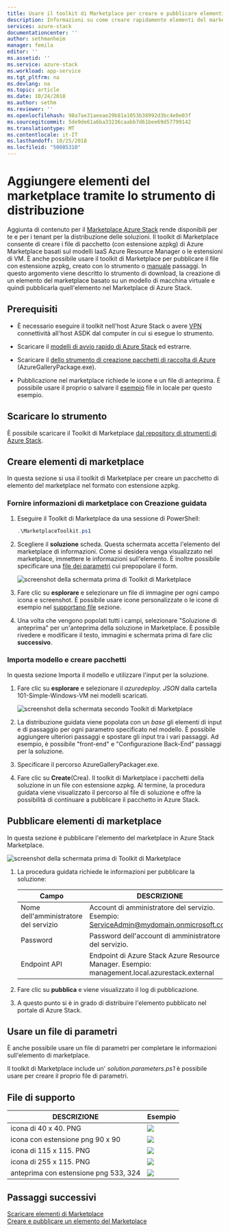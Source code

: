 ```yaml
---
title: Usare il toolkit di Marketplace per creare e pubblicare elementi di marketplace | Microsoft Docs
description: Informazioni su come creare rapidamente elementi del marketplace con il Toolkit di pubblicazione
services: azure-stack
documentationcenter: ''
author: sethmanheim
manager: femila
editor: ''
ms.assetid: ''
ms.service: azure-stack
ms.workload: app-service
ms.tgt_pltfrm: na
ms.devlang: na
ms.topic: article
ms.date: 10/24/2018
ms.author: sethm
ms.reviewer: ''
ms.openlocfilehash: 98a7ae31aeeae29b81a1053b38992d3bc4e0e03f
ms.sourcegitcommit: 5de9de61a6ba33236caabb7d61bee69d57799142
ms.translationtype: MT
ms.contentlocale: it-IT
ms.lasthandoff: 10/25/2018
ms.locfileid: "50085310"
---
```

#  <a name="add-marketplace-items-using-publishing-tool"></a>Aggiungere elementi del marketplace tramite lo strumento di distribuzione

Aggiunta di contenuto per il [Marketplace Azure Stack](azure-stack-marketplace.md) rende disponibili per te e per i tenant per la distribuzione delle soluzioni. Il toolkit di Marketplace consente di creare i file di pacchetto (con estensione azpkg) di Azure Marketplace basati sul modelli IaaS Azure Resource Manager o le estensioni di VM. È anche possibile usare il toolkit di Marketplace per pubblicare il file con estensione azpkg, creato con lo strumento o [manuale](azure-stack-create-and-publish-marketplace-item.md) passaggi. In questo argomento viene descritto lo strumento di download, la creazione di un elemento del marketplace basato su un modello di macchina virtuale e quindi pubblicarla quell'elemento nel Marketplace di Azure Stack.     

## <a name="prerequisites"></a>Prerequisiti

 - È necessario eseguire il toolkit nell'host Azure Stack o avere [VPN](.\asdk\asdk-connect.md#connect-with-vpn) connettività all'host ASDK dal computer in cui si esegue lo strumento.

 - Scaricare il [modelli di avvio rapido di Azure Stack](https://github.com/Azure/AzureStack-QuickStart-Templates/archive/master.zip) ed estrarre.

 - Scaricare il [dello strumento di creazione pacchetti di raccolta di Azure](http://aka.ms/azurestackmarketplaceitem) (AzureGalleryPackage.exe). 

 - Pubblicazione nel marketplace richiede le icone e un file di anteprima. È possibile usare il proprio o salvare il [esempio](azure-stack-marketplace-publisher.md#support-files) file in locale per questo esempio.

## <a name="download-the-tool"></a>Scaricare lo strumento

È possibile scaricare il Toolkit di Marketplace [dal repository di strumenti di Azure Stack](azure-stack-powershell-download.md).

##  <a name="create-marketplace-items"></a>Creare elementi di marketplace

In questa sezione si usa il toolkit di Marketplace per creare un pacchetto di elemento del marketplace nel formato con estensione azpkg.  

### <a name="provide-marketplace-information-with-wizard"></a>Fornire informazioni di marketplace con Creazione guidata

1. Eseguire il Toolkit di Marketplace da una sessione di PowerShell:
   ```PowerShell
   .\MarketplaceToolkit.ps1
   ```

2. Scegliere il **soluzione** scheda. Questa schermata accetta l'elemento del marketplace di informazioni. Come si desidera venga visualizzato nel marketplace, immettere le informazioni sull'elemento. È inoltre possibile specificare una [file dei parametri](azure-stack-marketplace-publisher.md#use-a-parameters-file) cui prepopolare il form.  
    
    ![screenshot della schermata prima di Toolkit di Marketplace](./media/azure-stack-marketplace-publisher/image7.png)
3. Fare clic su **esplorare** e selezionare un file di immagine per ogni campo icona e screenshot. È possibile usare icone personalizzate o le icone di esempio nel [supportano file](azure-stack-marketplace-publisher.md#support-files) sezione.
4. Una volta che vengono popolati tutti i campi, selezionare "Soluzione di anteprima" per un'anteprima della soluzione in Marketplace. È possibile rivedere e modificare il testo, immagini e schermata prima di fare clic **successivo**.  

### <a name="import-template-and-create-package"></a>Importa modello e creare pacchetti

In questa sezione Importa il modello e utilizzare l'input per la soluzione.

1.  Fare clic su **esplorare** e selezionare il *azuredeploy. JSON* dalla cartella 101-Simple-Windows-VM nei modelli scaricati.

    ![screenshot della schermata secondo Toolkit di Marketplace](./media/azure-stack-marketplace-publisher/image8.png)
2.  La distribuzione guidata viene popolata con un *base* gli elementi di input e di passaggio per ogni parametro specificato nel modello. È possibile aggiungere ulteriori passaggi e spostare gli input tra i vari passaggi. Ad esempio, è possibile "front-end" e "Configurazione Back-End" passaggi per la soluzione.
3.  Specificare il percorso AzureGalleryPackager.exe.  
4.  Fare clic su **Create**(Crea). Il toolkit di Marketplace i pacchetti della soluzione in un file con estensione azpkg. Al termine, la procedura guidata viene visualizzato il percorso al file di soluzione e offre la possibilità di continuare a pubblicare il pacchetto in Azure Stack.

## <a name="publish-marketplace-items"></a>Pubblicare elementi di marketplace

In questa sezione è pubblicare l'elemento del marketplace in Azure Stack Marketplace.

![screenshot della schermata prima di Toolkit di Marketplace](./media/azure-stack-marketplace-publisher/image9.png)

1.  La procedura guidata richiede le informazioni per pubblicare la soluzione:
    
    |Campo|DESCRIZIONE|
    |-----|-----|
    | Nome dell'amministratore del servizio | Account di amministratore del servizio.  Esempio: ServiceAdmin@mydomain.onmicrosoft.com |
    | Password | Password dell'account di amministratore del servizio. |
    | Endpoint API | Endpoint di Azure Stack Azure Resource Manager. Esempio: management.local.azurestack.external |
2.  Fare clic su **pubblica** e viene visualizzato il log di pubblicazione.
3.  A questo punto si è in grado di distribuire l'elemento pubblicato nel portale di Azure Stack.

## <a name="use-a-parameters-file"></a>Usare un file di parametri

È anche possibile usare un file di parametri per completare le informazioni sull'elemento di marketplace.  

Il toolkit di Marketplace include un' *solution.parameters.ps1* è possibile usare per creare il proprio file di parametri.

## <a name="support-files"></a>File di supporto

| DESCRIZIONE | Esempio |
| ----- | ----- |
| icona di 40 x 40. PNG | ![](./media/azure-stack-marketplace-publisher/image1.png) |
| icona con estensione png 90 x 90 | ![](./media/azure-stack-marketplace-publisher/image2.png) |
| icona di 115 x 115. PNG | ![](./media/azure-stack-marketplace-publisher/image3.png) |
| icona di 255 x 115. PNG | ![](./media/azure-stack-marketplace-publisher/image4.png) |
| anteprima con estensione png 533, 324 | ![](./media/azure-stack-marketplace-publisher/image5.png) |

## <a name="next-steps"></a>Passaggi successivi

[Scaricare elementi di Marketplace](azure-stack-download-azure-marketplace-item.md)  
[Creare e pubblicare un elemento del Marketplace](azure-stack-create-and-publish-marketplace-item.md)